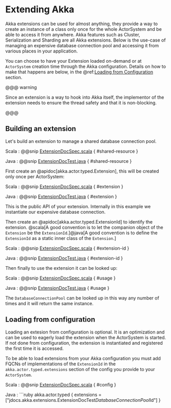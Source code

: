 # Extending Akka

Akka extensions can be used for almost anything, they provide a way to create
an instance of a class only once for the whole ActorSystem and be able to access
it from anywhere. Akka features such as Cluster, Serialization and Sharding are all
Akka extensions. Below is the use-case of managing an expensive database connection 
pool and accessing it from various places in your application.

You can choose to have your Extension loaded on-demand or at `ActorSystem` creation 
time through the Akka configuration.
Details on how to make that happens are below, in the @ref:[Loading from Configuration](extending.md#loading) section.

@@@ warning

Since an extension is a way to hook into Akka itself, the implementor of the extension needs to
ensure the thread safety and that it is non-blocking.

@@@

## Building an extension

Let's build an extension to manage a shared database connection pool.

Scala
:  @@snip [ExtensionDocSpec.scala](/akka-actor-typed-tests/src/test/scala/docs/akka/typed/extensions/ExtensionDocSpec.scala) { #shared-resource }

Java
:  @@snip [ExtensionDocTest.java](/akka-actor-typed-tests/src/test/java/jdocs/akka/typed/extensions/ExtensionDocTest.java) { #shared-resource }

First create an @apidoc[akka.actor.typed.Extension], this will be created only once per ActorSystem:

Scala
:  @@snip [ExtensionDocSpec.scala](/akka-actor-typed-tests/src/test/scala/docs/akka/typed/extensions/ExtensionDocSpec.scala) { #extension }

Java
:  @@snip [ExtensionDocTest.java](/akka-actor-typed-tests/src/test/java/jdocs/akka/typed/extensions/ExtensionDocTest.java) { #extension }

This is the public API of your extension. Internally in this example we instantiate our expensive database connection. 

Then create an @apidoc[akka.actor.typed.ExtensionId] to identify the extension.
@scala[A good convention is to let the companion object of the `Extension` be the `ExtensionId`.]@java[A good convention is to define the `ExtensionId` as a static inner class of the `Extension`.]

Scala
:  @@snip [ExtensionDocSpec.scala](/akka-actor-typed-tests/src/test/scala/docs/akka/typed/extensions/ExtensionDocSpec.scala) { #extension-id }

Java
:  @@snip [ExtensionDocTest.java](/akka-actor-typed-tests/src/test/java/jdocs/akka/typed/extensions/ExtensionDocTest.java) { #extension-id }

Then finally to use the extension it can be looked up:

Scala
:  @@snip [ExtensionDocSpec.scala](/akka-actor-typed-tests/src/test/scala/docs/akka/typed/extensions/ExtensionDocSpec.scala) { #usage }

Java
:  @@snip [ExtensionDocTest.java](/akka-actor-typed-tests/src/test/java/jdocs/akka/typed/extensions/ExtensionDocTest.java) { #usage  }

The `DatabaseConnectionPool` can be looked up in this way any number of times and it will return the same instance.

<a id="loading"></a>
## Loading from configuration

Loading an extesion from configuration is optional. It is an optimization and can be used to eagerly load the extension when the ActorSystem is started. If not done from configuration, the extension is instantiated and registered the first time it is accessed.

To be able to load extensions from your Akka configuration you must add FQCNs of implementations of the `ExtensionId`
in the `akka.actor.typed.extensions` section of the config you provide to your `ActorSystem`.

Scala
:  @@snip [ExtensionDocSpec.scala](/akka-actor-typed-tests/src/test/scala/docs/akka/typed/extensions/ExtensionDocSpec.scala) { #config }

Java
:   ```ruby
   akka.actor.typed {
     extensions = ["jdocs.akka.extensions.ExtensionDocTest$DatabaseConnectionPool$Id"]
   }
   ```
     










